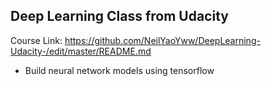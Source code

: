 ## Deep Learning Class from Udacity

Course Link: https://github.com/NeilYaoYww/DeepLearning-Udacity-/edit/master/README.md

  - Build neural network models using tensorflow
